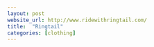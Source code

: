 ```yaml
---
layout: post
website_url: http://www.ridewithringtail.com/
title:  "Ringtail"
categories: [clothing]
---
```

